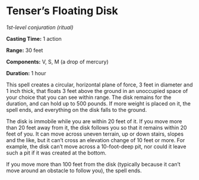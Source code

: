 <title>Tenser’s Floating Disk</title>

# Tenser’s Floating Disk

_1st-level conjuration (ritual)_

**Casting Time:** 1 action

**Range:** 30 feet

**Components:** V, S, M (a drop of mercury)

**Duration:** 1 hour

This spell creates a circular, horizontal
plane of force, 3 feet in diameter and 1 inch
thick, that floats 3 feet above the ground in
an unoccupied space of your choice that you
can see within range. The disk remains for
the duration, and can hold up to 500 pounds.
If more weight is placed on it, the spell
ends, and everything on the disk falls to the
ground.

The disk is immobile while you are within 20
feet of it. If you move more than 20 feet
away from it, the disk follows you so that it
remains within 20 feet of you. It can move
across uneven terrain, up or down stairs,
slopes and the like, but it can’t cross an
elevation change of 10 feet or more. For
example, the disk can’t move across a
10-foot-deep pit, nor could it leave such a
pit if it was created at the bottom.

If you move more than 100 feet from the disk
(typically because it can’t move around an
obstacle to follow you), the spell ends.



